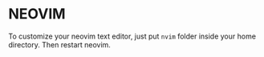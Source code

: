 # NEOVIM

To customize your neovim text editor, just put `nvim` folder inside your home directory. Then restart neovim.

